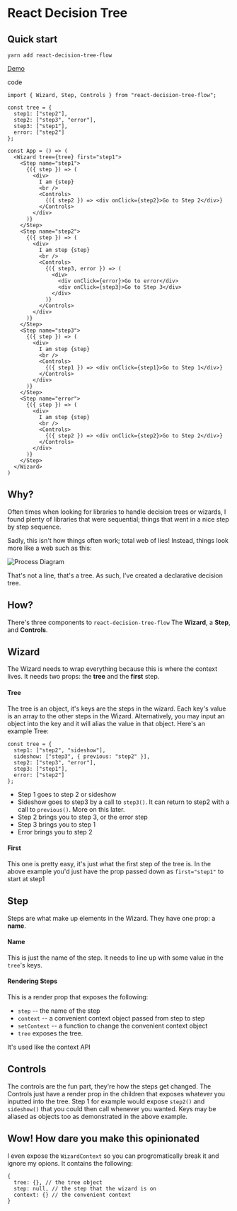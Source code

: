 # React Decision Tree

## Quick start

`yarn add react-decision-tree-flow`

[Demo](https://github.com/rjerue/react-decision-tree)

code

```
import { Wizard, Step, Controls } from "react-decision-tree-flow";

const tree = {
  step1: ["step2"],
  step2: ["step3", "error"],
  step3: ["step1"],
  error: ["step2"]
};

const App = () => (
  <Wizard tree={tree} first="step1">
    <Step name="step1">
      {({ step }) => (
        <div>
          I am {step}
          <br />
          <Controls>
            {({ step2 }) => <div onClick={step2}>Go to Step 2</div>}
          </Controls>
        </div>
      )}
    </Step>
    <Step name="step2">
      {({ step }) => (
        <div>
          I am step {step}
          <br />
          <Controls>
            {({ step3, error }) => (
              <div>
                <div onClick={error}>Go to error</div>
                <div onClick={step3}>Go to Step 3</div>
              </div>
            )}
          </Controls>
        </div>
      )}
    </Step>
    <Step name="step3">
      {({ step }) => (
        <div>
          I am step {step}
          <br />
          <Controls>
            {({ step1 }) => <div onClick={step1}>Go to Step 1</div>}
          </Controls>
        </div>
      )}
    </Step>
    <Step name="error">
      {({ step }) => (
        <div>
          I am step {step}
          <br />
          <Controls>
            {({ step2 }) => <div onClick={step2}>Go to Step 2</div>}
          </Controls>
        </div>
      )}
    </Step>
  </Wizard>
)

```

## Why?

Often times when looking for libraries to handle decision trees or wizards, I found plenty of libraries that were sequential; things that went in a nice step by step sequence.

Sadly, this isn't how things often work; total web of lies! Instead, things look more like a web such as this:

![Process Diagram](https://i.imgur.com/43ZaQL5.png)

That's not a line, that's a tree. As such, I've created a declarative decision tree.

## How?

There's three components to `react-decision-tree-flow` The **Wizard**, a **Step**, and **Controls**.

## Wizard

The Wizard needs to wrap everything because this is where the context lives. It needs two props: the **tree** and the **first** step.

#### Tree

The tree is an object, it's keys are the steps in the wizard. Each key's value is an array to the other steps in the Wizard. Alternatively, you may input an object into the key and it will alias the value in that object. Here's an example Tree:

```
const tree = {
  step1: ["step2", "sideshow"],
  sideshow: ["step3", { previous: "step2" }],
  step2: ["step3", "error"],
  step3: ["step1"],
  error: ["step2"]
};
```

- Step 1 goes to step 2 or sideshow
- Sideshow goes to step3 by a call to `step3()`. It can return to step2 with a call to `previous()`. More on this later.
- Step 2 brings you to step 3, or the error step
- Step 3 brings you to step 1
- Error brings you to step 2

#### First

This one is pretty easy, it's just what the first step of the tree is. In the above example you'd just have the prop passed down as `first="step1"` to start at step1

## Step

Steps are what make up elements in the Wizard. They have one prop: a **name**.

#### Name

This is just the name of the step. It needs to line up with some value in the `tree`'s keys.

#### Rendering Steps

This is a render prop that exposes the following:

- `step` -- the name of the step
- `context` -- a convenient context object passed from step to step
- `setContext` -- a function to change the convenient context object
- `tree` exposes the tree.

It's used like the context API

## Controls

The controls are the fun part, they're how the steps get changed. The Controls just have a render prop in the children that exposes whatever you inputted into the tree. Step 1 for example would expose `step2()` and `sideshow()` that you could then call whenever you wanted. Keys may be aliased as objects too as demonstrated in the above example.

## Wow! How dare you make this opinionated

I even expose the `WizardContext` so you can progromatically break it and ignore my opions. It contains the following:

```
{
  tree: {}, // the tree object
  step: null, // the step that the wizard is on
  context: {} // the convenient context
}
```
